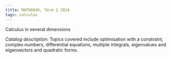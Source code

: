 ```yaml
---
title: MATH0046, Term 2 2024
tags: calculus
---
```


Calculus in several dimensions<!--more-->

*Catalog description*: Topics covered include optimisation with a constraint, complex numbers, differential equations, multiple integrals, eigenvalues and eigenvectors and quadratic forms.